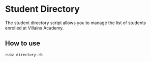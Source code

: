 # Student Directory #

The student directory script allows you to manage the list of students enrolled at Villains Academy.

## How to use ##

```shell
rubz directory.rb
```
